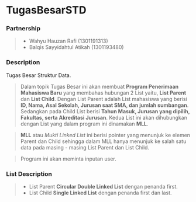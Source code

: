 # TugasBesarSTD

### Partnership
>- Wahyu Hauzan Rafi          (1301191313)
>- Balqis Sayyidahtul Atikah  (1301193480)

### Description
Tugas Besar Struktur Data.
> Dalam topik Tugas Besar ini akan membuat **Program Penerimaan Mahasiswa Baru** yang membahas hubungan 2 List yaitu, **List Parent** dan 
**List Child**.  Dengan List Parent adalah List mahasiswa yang berisi **ID, Nama, Asal Sekolah, Jurusan saat SMA, dan jumlah sumbangan**. Sedangkan pada Child List berisi **Tahun Masuk, Jurusan yang dipilih, Fakultas, serta Akreditasi Jurusan**. Kedua List ini akan dihubungkan dengan List yang dalam program ini dinamakan **MLL**.

> **MLL** atau *Mukti Linked List* ini berisi pointer yang menunjuk ke elemen Parent dan Child sehingga dalam MLL hanya menunjuk ke salah satu data pada masing - masing List Parent dan List Child.

> Program ini akan meminta inputan user.

### List Description
>- List Parent **Circular Double Linked List** dengan penanda first.
>- List Child **Single Linked List** dengan penanda first dan last.
